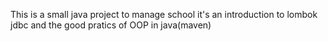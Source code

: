 This is a small java project to manage school  it's an introduction to lombok jdbc and the good pratics of OOP in java(maven)

